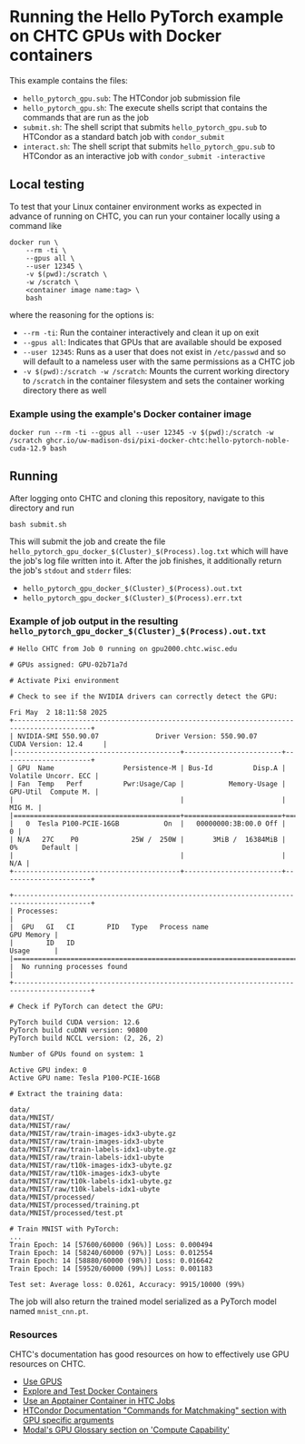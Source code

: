 # Running the Hello PyTorch example on CHTC GPUs with Docker containers

This example contains the files:

* `hello_pytorch_gpu.sub`: The HTCondor job submission file
* `hello_pytorch_gpu.sh`: The execute shells script that contains the commands that are run as the job
* `submit.sh`: The shell script that submits `hello_pytorch_gpu.sub` to HTCondor as a standard batch job with `condor_submit`
* `interact.sh`: The shell script that submits `hello_pytorch_gpu.sub` to HTCondor as an interactive job with `condor_submit -interactive`

## Local testing

To test that your Linux container environment works as expected in advance of running on CHTC, you can run your container locally using a command like

```
docker run \
    --rm -ti \
    --gpus all \
    --user 12345 \
    -v $(pwd):/scratch \
    -w /scratch \
    <container image name:tag> \
    bash
```

where the reasoning for the options is:

* `--rm -ti`: Run the container interactively and clean it up on exit
* `--gpus all`: Indicates that GPUs that are available should be exposed
* `--user 12345`: Runs as a user that does not exist in `/etc/passwd` and so will default to a nameless user with the same permissions as a CHTC job
* `-v $(pwd):/scratch -w /scratch`: Mounts the current working directory to `/scratch` in the container filesystem and sets the container working directory there as well

### Example using the example's Docker container image

```
docker run --rm -ti --gpus all --user 12345 -v $(pwd):/scratch -w /scratch ghcr.io/uw-madison-dsi/pixi-docker-chtc:hello-pytorch-noble-cuda-12.9 bash
```

## Running

After logging onto CHTC and cloning this repository, navigate to this directory and run

```
bash submit.sh
```

This will submit the job and create the file `hello_pytorch_gpu_docker_$(Cluster)_$(Process).log.txt` which will have the job's log file written into it.
After the job finishes, it additionally return the job's `stdout` and `stderr` files:


* `hello_pytorch_gpu_docker_$(Cluster)_$(Process).out.txt`
* `hello_pytorch_gpu_docker_$(Cluster)_$(Process).err.txt`

### Example of job output in the resulting `hello_pytorch_gpu_docker_$(Cluster)_$(Process).out.txt`

```
# Hello CHTC from Job 0 running on gpu2000.chtc.wisc.edu

# GPUs assigned: GPU-02b71a7d

# Activate Pixi environment

# Check to see if the NVIDIA drivers can correctly detect the GPU:

Fri May  2 18:11:58 2025
+-----------------------------------------------------------------------------------------+
| NVIDIA-SMI 550.90.07              Driver Version: 550.90.07      CUDA Version: 12.4     |
|-----------------------------------------+------------------------+----------------------+
| GPU  Name                 Persistence-M | Bus-Id          Disp.A | Volatile Uncorr. ECC |
| Fan  Temp   Perf          Pwr:Usage/Cap |           Memory-Usage | GPU-Util  Compute M. |
|                                         |                        |               MIG M. |
|=========================================+========================+======================|
|   0  Tesla P100-PCIE-16GB           On  |   00000000:3B:00.0 Off |                    0 |
| N/A   27C    P0             25W /  250W |       3MiB /  16384MiB |      0%      Default |
|                                         |                        |                  N/A |
+-----------------------------------------+------------------------+----------------------+

+-----------------------------------------------------------------------------------------+
| Processes:                                                                              |
|  GPU   GI   CI        PID   Type   Process name                              GPU Memory |
|        ID   ID                                                               Usage      |
|=========================================================================================|
|  No running processes found                                                             |
+-----------------------------------------------------------------------------------------+

# Check if PyTorch can detect the GPU:

PyTorch build CUDA version: 12.6
PyTorch build cuDNN version: 90800
PyTorch build NCCL version: (2, 26, 2)

Number of GPUs found on system: 1

Active GPU index: 0
Active GPU name: Tesla P100-PCIE-16GB

# Extract the training data:

data/
data/MNIST/
data/MNIST/raw/
data/MNIST/raw/train-images-idx3-ubyte.gz
data/MNIST/raw/train-images-idx3-ubyte
data/MNIST/raw/train-labels-idx1-ubyte.gz
data/MNIST/raw/train-labels-idx1-ubyte
data/MNIST/raw/t10k-images-idx3-ubyte.gz
data/MNIST/raw/t10k-images-idx3-ubyte
data/MNIST/raw/t10k-labels-idx1-ubyte.gz
data/MNIST/raw/t10k-labels-idx1-ubyte
data/MNIST/processed/
data/MNIST/processed/training.pt
data/MNIST/processed/test.pt

# Train MNIST with PyTorch:
...
Train Epoch: 14 [57600/60000 (96%)]	Loss: 0.000494
Train Epoch: 14 [58240/60000 (97%)]	Loss: 0.012554
Train Epoch: 14 [58880/60000 (98%)]	Loss: 0.016642
Train Epoch: 14 [59520/60000 (99%)]	Loss: 0.001183

Test set: Average loss: 0.0261, Accuracy: 9915/10000 (99%)

```

The job will also return the trained model serialized as a PyTorch model named `mnist_cnn.pt`.

### Resources

CHTC's documentation has good resources on how to effectively use GPU resources on CHTC.

* [Use GPUS](https://chtc.cs.wisc.edu/uw-research-computing/gpu-jobs)
* [Explore and Test Docker Containers](https://chtc.cs.wisc.edu/uw-research-computing/docker-test.html)
* [Use an Apptainer Container in HTC Jobs](https://chtc.cs.wisc.edu/uw-research-computing/apptainer-htc#use-an-apptainer-container-in-htc-jobs)
* [HTCondor Documentation "Commands for Matchmaking" section with GPU specific arguments](https://htcondor.readthedocs.io/en/latest/man-pages/condor_submit.html#gpus_minimum_memory)
* [Modal's GPU Glossary section on 'Compute Capability'](https://modal.com/gpu-glossary/device-software/compute-capability#gpu-glossary)
